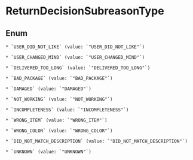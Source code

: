 
# ReturnDecisionSubreasonType

## Enum


    * `USER_DID_NOT_LIKE` (value: `"USER_DID_NOT_LIKE"`)

    * `USER_CHANGED_MIND` (value: `"USER_CHANGED_MIND"`)

    * `DELIVERED_TOO_LONG` (value: `"DELIVERED_TOO_LONG"`)

    * `BAD_PACKAGE` (value: `"BAD_PACKAGE"`)

    * `DAMAGED` (value: `"DAMAGED"`)

    * `NOT_WORKING` (value: `"NOT_WORKING"`)

    * `INCOMPLETENESS` (value: `"INCOMPLETENESS"`)

    * `WRONG_ITEM` (value: `"WRONG_ITEM"`)

    * `WRONG_COLOR` (value: `"WRONG_COLOR"`)

    * `DID_NOT_MATCH_DESCRIPTION` (value: `"DID_NOT_MATCH_DESCRIPTION"`)

    * `UNKNOWN` (value: `"UNKNOWN"`)



